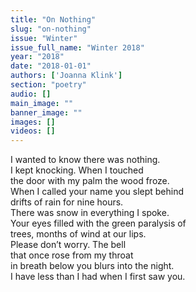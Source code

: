 ```yaml
---
title: "On Nothing"
slug: "on-nothing"
issue: "Winter"
issue_full_name: "Winter 2018"
year: "2018"
date: "2018-01-01"
authors: ['Joanna Klink']
section: "poetry"
audio: []
main_image: ""
banner_image: ""
images: []
videos: []
---
```

  
I wanted to know there was nothing.  
I kept knocking. When I touched  
the door with my palm the wood froze.  
When I called your name you slept behind  
drifts of rain for nine hours.  
There was snow in everything I spoke.  
Your eyes filled with the green paralysis of  
trees, months of wind at our lips.  
Please don’t worry. The bell  
that once rose from my throat  
in breath below you blurs into the night.  
I have less than I had when I first saw you.

